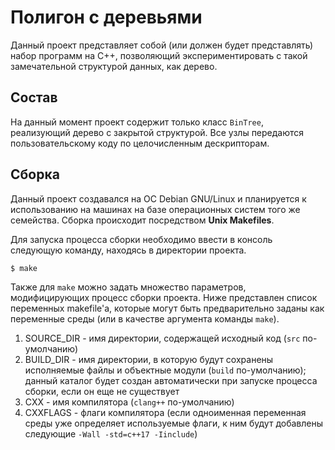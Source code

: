# Полигон с деревьями
Данный проект представляет собой (или должен будет представлять) набор программ на C++, позволяющий экспериментировать с такой замечательной структурой данных, как дерево.

## Состав
На данный момент проект содержит только класс `BinTree`, реализующий дерево с закрытой структурой. Все узлы передаются пользовательскому коду по целочисленным дескрипторам.

## Сборка
Данный проект создавался на ОС Debian GNU/Linux и планируется к использованию на машинах на базе операционных систем того же семейства. Сборка происходит посредством __Unix Makefiles__.

Для запуска процесса сборки необходимо ввести в консоль следующую команду, находясь в директории проекта.
```
$ make
```

Также для `make` можно задать множество параметров, модифицирующих процесс сборки проекта. Ниже представлен список переменных makefile'а, которые могут быть предварительно заданы как переменные среды (или в качестве аргумента команды `make`).

1. SOURCE_DIR - имя директории, содержащей исходный код (`src` по-умолчанию)
1. BUILD_DIR - имя директории, в которую будут сохранены исполняемые файлы и объектные модули (`build` по-умолчанию); данный каталог будет создан автоматически при запуске процесса сборки, если он еще не существует
1. CXX - имя компилятора (`clang++` по-умолчанию)
1. CXXFLAGS - флаги компилятора (если одноименная переменная среды уже определяет используемые флаги, к ним будут добавлены следующие `-Wall -std=c++17 -Iinclude`)